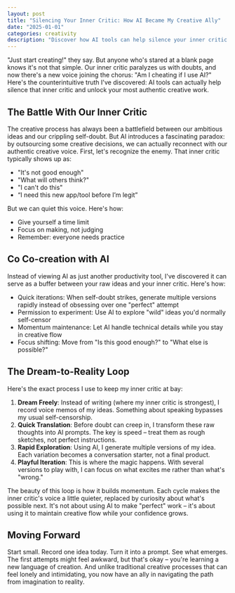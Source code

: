 ```yaml
---
layout: post
title: "Silencing Your Inner Critic: How AI Became My Creative Ally"
date: "2025-01-01"
categories: creativity
description: "Discover how AI tools can help silence your inner critic and unlock your most authentic creative work."
---
```


"Just start creating!" they say. But anyone who's stared at a blank page knows it's not that simple. Our inner critic paralyzes us with doubts, and now there's a new voice joining the chorus: "Am I cheating if I use AI?" Here's the counterintuitive truth I've discovered: AI tools can actually help silence that inner critic and unlock your most authentic creative work.

## The Battle With Our Inner Critic

The creative process has always been a battlefield between our ambitious ideas and our crippling self-doubt. But AI introduces a fascinating paradox: by outsourcing some creative decisions, we can actually reconnect with our authentic creative voice. First, let's recognize the enemy. That inner critic typically shows up as:

- "It's not good enough"
- "What will others think?"
- "I can't do this"
- “I need this new app/tool before I’m legit”

But we can quiet this voice. Here's how:

- Give yourself a time limit
- Focus on making, not judging
- Remember: everyone needs practice

## Co Co-creation with AI

Instead of viewing AI as just another productivity tool, I've discovered it can serve as a buffer between your raw ideas and your inner critic. Here's how:

- Quick iterations: When self-doubt strikes, generate multiple versions rapidly instead of obsessing over one "perfect" attempt
- Permission to experiment: Use AI to explore "wild" ideas you'd normally self-censor
- Momentum maintenance: Let AI handle technical details while you stay in creative flow
- Focus shifting: Move from "Is this good enough?" to "What else is possible?"

## The Dream-to-Reality Loop

Here's the exact process I use to keep my inner critic at bay:

1. **Dream Freely**: Instead of writing (where my inner critic is strongest), I record voice memos of my ideas. Something about speaking bypasses my usual self-censorship.
2. **Quick Translation**: Before doubt can creep in, I transform these raw thoughts into AI prompts. The key is speed – treat them as rough sketches, not perfect instructions.
3. **Rapid Exploration**: Using AI, I generate multiple versions of my idea. Each variation becomes a conversation starter, not a final product.
4. **Playful Iteration**: This is where the magic happens. With several versions to play with, I can focus on what excites me rather than what's "wrong."

The beauty of this loop is how it builds momentum. Each cycle makes the inner critic's voice a little quieter, replaced by curiosity about what's possible next. It's not about using AI to make "perfect" work – it's about using it to maintain creative flow while your confidence grows.

## Moving Forward

Start small. Record one idea today. Turn it into a prompt. See what emerges. The first attempts might feel awkward, but that's okay – you're learning a new language of creation. And unlike traditional creative processes that can feel lonely and intimidating, you now have an ally in navigating the path from imagination to reality.
